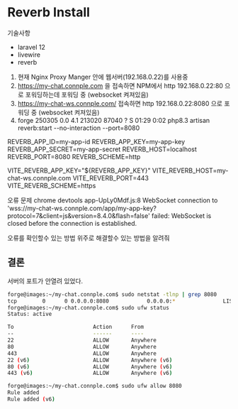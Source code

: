 # Reverb Install

기술사항
- laravel 12 
- livewire
- reverb

1. 현재 Nginx Proxy Manger 안에 웹서버(192.168.0.22)를 사용중
2. https://my-chat.connple.com 을 접속하면 NPM에서 http 192.168.0.22:80 으로 포워딩하는데 포워딩 중 (websocket 켜져있음)
3. https://my-chat-ws.connple.com/ 접속하면 http 192.168.0.22:8080 으로 포워딩 중 (websocket 켜져있음)
4. forge     250305  0.0  4.1 213020 87040 ?        S    01:29   0:02 php8.3 artisan reverb:start --no-interaction --port=8080

REVERB_APP_ID=my-app-id
REVERB_APP_KEY=my-app-key
REVERB_APP_SECRET=my-app-secret
REVERB_HOST=localhost
REVERB_PORT=8080
REVERB_SCHEME=http

VITE_REVERB_APP_KEY="${REVERB_APP_KEY}"
VITE_REVERB_HOST=my-chat-ws.connple.com
VITE_REVERB_PORT=443
VITE_REVERB_SCHEME=https

오류 문제 
chrome devtools
app-UpLy0Mdf.js:8 WebSocket connection to 'wss://my-chat-ws.connple.com/app/my-app-key?protocol=7&client=js&version=8.4.0&flash=false' failed: 
WebSocket is closed before the connection is established.

오류를 확인할수 있는 방법 위주로 해결할수 있는 방법을 알려줘 

## 결론

서버의 포트가 안열려 있었다.
```bash
forge@images:~/my-chat.connple.com$ sudo netstat -tlnp | grep 8080
tcp        0      0 0.0.0.0:8080            0.0.0.0:*               LISTEN      250305/php8.3       
forge@images:~/my-chat.connple.com$ sudo ufw status
Status: active

To                         Action      From
--                         ------      ----
22                         ALLOW       Anywhere                  
80                         ALLOW       Anywhere                  
443                        ALLOW       Anywhere                  
22 (v6)                    ALLOW       Anywhere (v6)             
80 (v6)                    ALLOW       Anywhere (v6)             
443 (v6)                   ALLOW       Anywhere (v6)             

forge@images:~/my-chat.connple.com$ sudo ufw allow 8080
Rule added
Rule added (v6)
```

